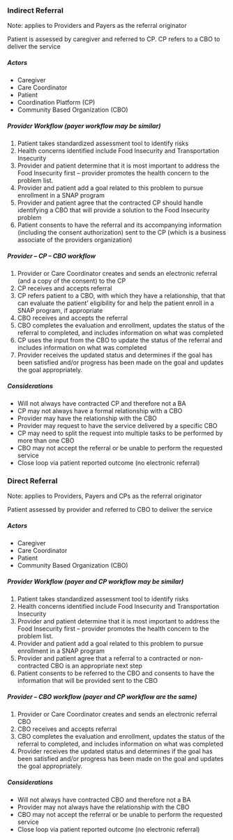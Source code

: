 ### Indirect Referral 

Note: applies to Providers and Payers as the referral originator

Patient is assessed by caregiver and referred to CP.  CP refers to a CBO to deliver the service

##### Actors

- Caregiver
- Care Coordinator
- Patient
- Coordination Platform (CP)
- Community Based Organization (CBO)

##### Provider Workflow (payer workflow may be similar)

1. Patient takes standardized assessment tool to identify risks
2. Health concerns identified include Food Insecurity and Transportation Insecurity
3. Provider and patient determine that it is most important to address the Food Insecurity first – provider promotes the health concern to the problem list.
4. Provider and patient add a goal related to this problem to pursue enrollment in a SNAP program
5. Provider and patient agree that the contracted CP should handle identifying a CBO that will provide a solution to the Food Insecurity problem
6. Patient consents to have the referral and its accompanying information (including the consent authorization) sent to the CP (which is a business associate of the providers organization)

##### Provider – CP – CBO workflow 

1. Provider or Care Coordinator creates and sends an electronic referral (and a copy of the consent) to the CP
2. CP receives and accepts referral
3. CP refers patient to a CBO, with which they have a relationship, that that can evaluate the patient’ eligibility for and help the patient enroll in a SNAP program, if appropriate 
4. CBO receives and accepts the referral
5. CBO completes the evaluation and enrollment, updates the status of the referral to completed, and includes information on what was completed
6. CP uses the input from the CBO to update the status of the referral and includes information on what was completed
7. Provider receives the updated status and determines if the goal has been satisfied and/or progress has been made on the goal and updates the goal appropriately.

##### Considerations 

- Will not always have contracted CP and therefore not a BA
- CP may not always have a formal relationship with a CBO
- Provider may have the relationship with the CBO
- Provider may request to have the service delivered by a specific CBO
- CP may need to split the request into multiple tasks to be performed by more than one CBO
- CBO may not accept the referral or be unable to perform the requested service
- Close loop via patient reported outcome (no electronic referral)

 

### Direct Referral

Note: applies to Providers, Payers and CPs as the referral originator

Patient assessed by provider and referred to CBO to deliver the service 

##### Actors

- Caregiver
- Care Coordinator
- Patient
- Community Based Organization (CBO)

##### Provider Workflow (payer and CP workflow may be similar)

1. Patient takes standardized assessment tool to identify risks
2. Health concerns identified include Food Insecurity and Transportation Insecurity
3. Provider and patient determine that it is most important to address the Food Insecurity first – provider promotes the health concern to the problem list.
4. Provider and patient add a goal related to this problem to pursue enrollment in a SNAP program
5. Provider and patient agree that a referral to a contracted or non-contracted CBO is an appropriate next step
6. Patient consents to be referred to the CBO and consents to have the information that will be provided sent to the CBO 

##### Provider – CBO workflow (payer and CP workflow are the same)

1. Provider or Care Coordinator creates and sends an electronic referral CBO
2. CBO receives and accepts referral
3. CBO completes the evaluation and enrollment, updates the status of the referral to completed, and includes information on what was completed
4. Provider receives the updated status and determines if the goal has been satisfied and/or progress has been made on the goal and updates the goal appropriately.

##### Considerations 

- Will not always have contracted CBO and therefore not a BA
- Provider may not always have the relationship with the CBO
- CBO may not accept the referral or be unable to perform the requested service
- Close loop via patient reported outcome (no electronic referral)